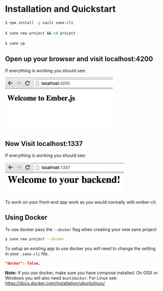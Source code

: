 # Installation and Quickstart

```bash
$ npm install -g sails sane-cli

$ sane new project && cd project

$ sane up
```

## Open up your browser and visit localhost:4200  
If everything is working you should see:

![Welcome To Ember](../images/installation-ember.png)


## Now Visit localhost:1337
If everything is working you should see:

![Welcome To Sails](../images/installation-sails.png)

To work on your front-end app work as you would normally with ember-cli.

## Using Docker

To use docker pass the `--docker` flag when creating your new sane project

```bash
$ sane new project --docker
```

To setup an existing app to use docker you will need to change the setting in your `.sane-cli` file.

```json
"docker": false,
```

**Note:** If you use docker, make sure you have compose installed. On OSX or Windows you will also need `boot2docker`. For Linux see: https://docs.docker.com/installation/ubuntulinux/
